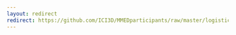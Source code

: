 ```yaml
---
layout: redirect
redirect: https://github.com/ICI3D/MMEDparticipants/raw/master/logistics/MMED2019participants.pdf
---
```

